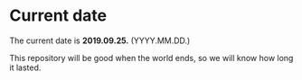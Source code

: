 # Current date

The current date is **2019.09.25.** (YYYY.MM.DD.)

This repository will be good when the world ends, so we will know how long it lasted.